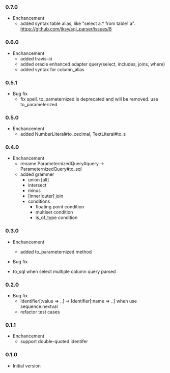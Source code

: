 ### 0.7.0
* Enchancement
  * added syntax table alias, like "select a.* from table1 a". https://github.com/jksy/sql_parser/issues/8

### 0.6.0
* Enchancement
  * added travis-ci
  * added oracle enhanced adapter query(select, includes, joins, where)
  * added syntax for column_alias

### 0.5.1
* Bug fix
  * fix spell. to_pameternized is deprecated and will be removed. use to_parameterized

### 0.5.0
* Enchancement
  * added NumberLiteral#to_cecimal, TextLiteral#to_s

### 0.4.0
* Enchancement
  * rename ParameternizedQuery#query -> ParameternizedQuery#to_sql
  * added grammer
    * union [all]
    * intersect
    * minus
    * [inner|outer] join
    * conditions
      * floating point condition
      * multiset condition
      * is_of_type condition

### 0.3.0
* Enchancement
  * added to_parameternized method

* Bug fix
 * to_sql when select multiple column query parsed

### 0.2.0
* Bug fix
  * Identifier[:value => ..] -> Identifier[:name => ..] when use sequence.nextval
  * refactor test cases

### 0.1.1
* Enchancement
  * support double-quoted identifer

### 0.1.0
* Initial version
